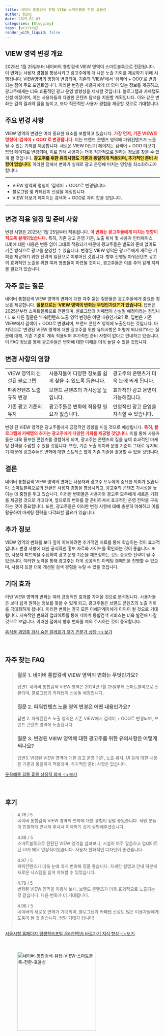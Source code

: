 ```yaml
---
title: 네이버 통합검색 뷰탭 VIEW 스마트블록 전환 효율성
author: bing
date: 2025-02-03
categories: [Blogging]
tags: [writing]
render_with_liquid: false
---
```



<h2 id='VIEW영역변경개요'>VIEW 영역 변경 개요</h2>

<p>2025년 1월 25일부터 네이버의 통합검색 VIEW 영역이 스마트블록으로 전환됩니다. 이 변화는 사용자 경험을 향상시키고 광고주에게 더 나은 노출 기회를 제공하기 위해 시행됩니다. VIEW영역의 명칭이 변경되며, 기존의 ‘VIEW’에서 ‘검색어 + OOO’로 변경되는 점이 주요 포인트입니다. 이러한 변경은 사용자에게 더 의미 있는 정보를 제공하고, 광고주에게는 더욱 효율적인 광고 운영 방향성을 제시할 것입니다. 블로그탭과 카페탭도 신설 예정이며, 이는 사용자들의 다양한 콘텐츠 탐색을 지원할 계획입니다. 이와 같은 변화는 검색 결과의 질을 높이고, 보다 직관적인 사용자 경험을 제공할 것으로 기대합니다.</p>

<h2 id='주요변경사항'>주요 변경 사항</h2>

<p>VIEW 영역의 변경은 여러 중요한 요소를 포함하고 있습니다. <b><span style="color: #ee2323;">가장 먼저, 기존 VIEW의 명칭이 ‘검색어 + OOO’로 변경됩니다.</span></b> 이는 브랜드 콘텐츠 영역에 파워컨텐츠가 노출될 수 있는 기회를 제공합니다. 새로운 VIEW 더보기 페이지는 검색어 + OOO 더보기 팝업 페이지로 변경되며, 이로 인해 사용자는 더욱 직관적으로 원하는 정보를 찾을 수 있게 될 것입니다. <b><span style="background-color: #ffe066;">광고주를 위한 유의사항도 기존과 동일하게 적용되며, 추가적인 준비 사항이 없습니다.</span></b> 이러한 점에서 변화가 실제로 광고 운영에 미치는 영향을 최소화하고자 합니다.</p>

<hr />

<ul>
    <li>VIEW 영역의 명칭이 ‘검색어 + OOO’로 변경됩니다.</li>
    <li>블로그탭 및 카페탭이 신설될 예정입니다.</li>
    <li>VIEW 더보기 페이지는 검색어 + OOO로 자리 잡을 것입니다.</li>
</ul>

<hr />

<h2 id='변경적용일정및준비사항'>변경 적용 일정 및 준비 사항</h2>

<p>변경 사항은 2025년 1월 25일부터 적용됩니다. <b><span style="color: #ee2323;">이 변화는 광고주들에게 미치는 영향이 적도록 설계되었습니다.</span></b> 특히, 기존 광고 운영 기준, 노출 위치 및 사용자 인터페이스(UI)에 대한 내용은 변동 없이 그대로 적용되기 때문에 광고주들은 별도의 준비 없이도 기존 방식으로 광고를 운영할 수 있습니다. 변경된 VIEW 영역은 광고주에게 새로운 기회를 제공하기 위한 전략의 일환으로 이루어진 것입니다. 향후 진행될 파워컨텐츠 광고의 효과적인 노출을 위한 여러 방법들이 마련될 것이니, 광고주들은 이를 주의 깊게 지켜볼 필요가 있습니다.</p>

<h2 id='자주묻는질문'>자주 묻는 질문</h2>

<p>네이버 통합검색 VIEW 영역의 변화에 대한 자주 묻는 질문들은 광고주들에게 중요한 정보를 제공합니다. <b><span style="background-color: #ffe066;">질문으로는 ‘VIEW 영역의 변화는 무엇인가요?’가 있습니다.</span></b> 답변은 2025년부터 스마트블록으로 전환되며, 블로그탭과 카페탭이 신설될 예정이라는 점입니다. 또 다른 질문은 ‘파워컨텐츠 노출 영역 변경은 어떤 내용인가요?’로, 답변은 기존 VIEW에서 검색어 + OOO로 변경되며, 브랜드 콘텐츠 영역에 노출된다는 것입니다. 마지막으로 ‘변경된 VIEW 영역에 대한 광고주를 위한 유의사항은 어떻게 되나요?’라는 질문에 대해, 기존 기준이 계속 적용되며 추가적인 준비 사항이 없다고 안내하고 있습니다. 이 FAQ 정보를 통해 광고주들은 변화에 대한 이해를 더욱 높일 수 있을 것입니다.</p>

<h2 id='변경사항의영향'>변경 사항의 영향</h2>

<table>
    <tr>
        <td>VIEW 영역의 신설된 블로그탭</td>
        <td>사용자들이 다양한 정보를 쉽게 찾을 수 있도록 돕습니다.</td>
        <td>광고주의 콘텐츠가 더욱 눈에 띄게 됩니다.</td>
    </tr>
    <tr>
        <td>파워컨텐츠 노출 규칙 변경</td>
        <td>브랜드 콘텐츠의 가시성을 높입니다.</td>
        <td>효과적인 광고 운영이 가능해집니다.</td>
    </tr>
    <tr>
        <td>기존 광고 기준의 유지</td>
        <td>광고주들은 변화에 적응할 필요가 없습니다.</td>
        <td>안정적인 광고 운영을 지속할 수 있습니다.</td>
    </tr>
</table>

<p>변경 된 VIEW 영역은 광고주들에게 긍정적인 영향을 미칠 것으로 예상됩니다. <b><span style="color: #ee2323;">특히, 블로그탭과 카페탭의 추가는 광고주에게 다양한 기회를 제공할 것입니다.</span></b> 이를 통해 사용자들은 더욱 풍부한 콘텐츠를 경험하게 되며, 광고주는 콘텐츠의 질을 높여 효과적인 마케팅 전략을 수립할 수 있을 것입니다. 또한, 기존 노출 위치와 운영 기준이 그대로 유지되기 때문에 광고주들은 변화에 대한 스트레스 없이 기존 기술을 활용할 수 있을 것입니다.</p>

<h2 id='결론'>결론</h2>

<p>네이버 통합검색 VIEW 영역의 변화는 사용자와 광고주 모두에게 중요한 의미가 있습니다. 스마트블록으로의 전환은 사용자 경험을 향상시키고, 광고주의 콘텐츠 가시성을 높이는 데 중점을 두고 있습니다. 이러한 변화들은 사용자와 광고주 모두에게 새로운 기회를 제공할 것으로 기대되며, 앞으로의 변화를 잘 준비하셔서 효과적인 운영 전략을 구축하는 것이 중요합니다. 또한, 광고주들은 이러한 변경 사항에 대해 충분히 이해하고 이를 활용하여 마케팅 전략을 다각화할 필요가 있습니다.</p>

<h2 id='추가정보'>추가 정보</h2>

<p>VIEW 영역의 변화를 보다 깊이 이해하려면 추가적인 자료를 통해 학습하는 것이 효과적입니다. 변경 사항에 대한 공식적인 홍보 자료와 가이드를 확인하는 것이 좋습니다. 또한, 사용자 피드백을 수집하여 광고 운영 기준을 재조정하는 것도 중요한 전략이 될 수 있습니다. 이러한 노력을 통해 광고주는 더욱 성공적인 마케팅 캠페인을 진행할 수 있으며, 사용자 또한 더욱 개선된 검색 경험을 누릴 수 있을 것입니다.</p>

<h2 id='기대효과'>기대 효과</h2>

<p>이번 VIEW 영역의 변화는 여러 긍정적인 효과를 가져올 것으로 분석됩니다. 사용자들은 보다 쉽게 원하는 정보를 찾을 수 있게 되고, 광고주들은 브랜드 콘텐츠의 노출 기회를 극대화하게 됩니다. 이러한 변화는 결국 모든 이해관계자에게 이익이 될 것으로 기대됩니다. 지속적인 변화와 업데이트를 통해 네이버 통합검색 서비스는 더욱 발전해 나갈 것으로 보입니다. 이러한 점에서 향후 변화를 예의 주시하는 것이 중요합니다.</p>


<p><a class="click-button" title="음식물 과민증 검사 숨은 알레르기 찾기 전문가 상담" href="https://aptwhite.github.io/posts/%EC%9D%8C%EC%8B%9D%EB%AC%BC-%EA%B3%BC%EB%AF%BC%EC%A6%9D-%EA%B2%80%EC%82%AC-%EC%88%A8%EC%9D%80-%EC%95%8C%EB%A0%88%EB%A5%B4%EA%B8%B0-%EC%B0%BE%EA%B8%B0-%EC%A0%84%EB%AC%B8%EA%B0%80-%EC%83%81%EB%8B%B4/" rel="dofollow">음식물 과민증 검사 숨은 알레르기 찾기 전문가 상담 👈 보기</a></p><br>
<h2 id='자주_찾는_FAQ'>자주 찾는 FAQ</h2>
<div itemscope="" itemtype="https://schema.org/FAQPage"> 
<blockquote> 
<div itemscope="" itemprop="mainEntity" itemtype="https://schema.org/Question"> 
<h3 itemprop="name">질문 1. 네이버 통합검색 VIEW 영역의 변화는 무엇인가요?</h3> 
<div itemscope="" itemprop="acceptedAnswer" itemtype="https://schema.org/Answer"> 
<span itemprop="text"> 
<p>답변1. 네이버 통합검색 VIEW 영역은 2024년 1월 25일부터 스마트블록으로 전환되며, 블로그탭과 카페탭이 신설될 예정입니다.</p> 
</span> 
</div> 
</div> 
<div itemscope="" itemprop="mainEntity" itemtype="https://schema.org/Question"> 
<h3 itemprop="name">질문 2. 파워컨텐츠 노출 영역 변경은 어떤 내용인가요?</h3> 
<div itemscope="" itemprop="acceptedAnswer" itemtype="https://schema.org/Answer"> 
<span itemprop="text"> 
<p>답변 2. 파워컨텐츠 노출 영역은 기존 VIEW에서 검색어 + OOO로 변경되며, 브랜드 콘텐츠 영역에 노출됩니다.</p> 
</span> 
</div> 
</div> 
<div itemscope="" itemprop="mainEntity" itemtype="https://schema.org/Question"> 
<h3 itemprop="name">질문 3. 변경된 VIEW 영역에 대한 광고주를 위한 유의사항은 어떻게 되나요?</h3> 
<div itemscope="" itemprop="acceptedAnswer" itemtype="https://schema.org/Answer"> 
<span itemprop="text"> 
<p>답변3. 변경된 VIEW 영역에 대한 광고 운영 기준, 노출 위치, UI 등에 대한 내용은 기존과 동일하게 적용되며, 추가적인 준비 사항은 없습니다.</p> 
</span> 
</div> 
</div> 
</blockquote> 
</div>
<p><a class="click-button" title="옷꿈해몽 길몽 흉몽 상징적 의미" href="https://aptwhite.github.io/posts/%EC%98%B7%EA%BF%88%ED%95%B4%EB%AA%BD-%EA%B8%B8%EB%AA%BD-%ED%9D%89%EB%AA%BD-%EC%83%81%EC%A7%95%EC%A0%81-%EC%9D%98%EB%AF%B8/" rel="dofollow">옷꿈해몽 길몽 흉몽 상징적 의미 👈 보기</a></p><br>
<h2 id='후기'>후기</h2>
<div itemscope itemtype="https://schema.org/Product">
  <blockquote>
  <div itemprop="review" itemscope itemtype="https://schema.org/Review">
      <div itemprop="reviewRating" itemscope itemtype="https://schema.org/Rating"> <span itemprop="ratingValue">4.76</span> / <span itemprop="bestRating">5</span> </div>
      <span itemprop="reviewBody">네이버 통합검색 VIEW 영역의 변화에 대한 경험이 정말 좋았습니다. 직원 분들이 친절하게 안내해 주셔서 이해하기 쉽게 설명해주셨습니다.</span>
  </div>
  <br>
  <div itemprop="review" itemscope itemtype="https://schema.org/Review">
      <div itemprop="reviewRating" itemscope itemtype="https://schema.org/Rating"> <span itemprop="ratingValue">4.88</span> / <span itemprop="bestRating">5</span> </div>
      <span itemprop="reviewBody">스마트블록으로 전환된 VIEW 영역을 살펴보니, 시설이 아주 깔끔하고 업데이트된 UI가 매우 인상적이었습니다. 사용자 친화적인 디자인이 좋았습니다.</span>
  </div>
  <br>
  <div itemprop="review" itemscope itemtype="https://schema.org/Review">
      <div itemprop="reviewRating" itemscope itemtype="https://schema.org/Rating"> <span itemprop="ratingValue">4.97</span> / <span itemprop="bestRating">5</span> </div>
      <span itemprop="reviewBody">파워컨텐츠가 더욱 눈에 띄게 변화해 정말 좋습니다. 자세한 설명과 안내 덕분에 새로운 시스템을 쉽게 이해할 수 있었습니다.</span>
  </div>
  <br>
  <div itemprop="review" itemscope itemtype="https://schema.org/Review">
      <div itemprop="reviewRating" itemscope itemtype="https://schema.org/Rating"> <span itemprop="ratingValue">4.79</span> / <span itemprop="bestRating">5</span> </div>
      <span itemprop="reviewBody">변화된 VIEW 영역을 이용해 보니, 브랜드 콘텐츠가 더욱 효과적으로 노출되는 것 같습니다. 다음 변화가 더 기대됩니다.</span>
  </div>
  <br>
  <div itemprop="review" itemscope itemtype="https://schema.org/Review">
      <div itemprop="reviewRating" itemscope itemtype="https://schema.org/Rating"> <span itemprop="ratingValue">4.98</span> / <span itemprop="bestRating">5</span> </div>
      <span itemprop="reviewBody">네이버의 새로운 변화가 기대되며, 블로그탭과 카페탭 신설도 많은 이용자들에게 도움이 될 것 같습니다. 정말 기대가 됩니다!</span>
  </div>
  <br>
  </blockquote>
</div>
<p><a class="click-button" title="서울시청 홈페이지 평생학습포털 온라인학습 바로가기 지식 향상" href="https://aptwhite.github.io/posts/%EC%84%9C%EC%9A%B8%EC%8B%9C%EC%B2%AD-%ED%99%88%ED%8E%98%EC%9D%B4%EC%A7%80-%ED%8F%89%EC%83%9D%ED%95%99%EC%8A%B5%ED%8F%AC%ED%84%B8-%EC%98%A8%EB%9D%BC%EC%9D%B8%ED%95%99%EC%8A%B5-%EB%B0%94%EB%A1%9C%EA%B0%80%EA%B8%B0-%EC%A7%80%EC%8B%9D-%ED%96%A5%EC%83%81/" rel="dofollow">서울시청 홈페이지 평생학습포털 온라인학습 바로가기 지식 향상 👈 보기</a></p><br>
<figure class="image"><img src="https://aptwhite.github.io/assets/img/thumbnail/네이버-통합검색-뷰탭-VIEW-스마트블록-전환-효율성.webp" alt="네이버-통합검색-뷰탭-VIEW-스마트블록-전환-효율성" width="256" height="256"></figure>